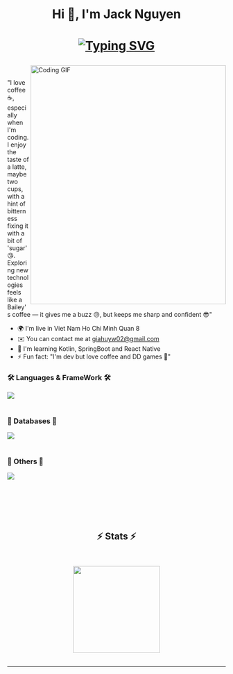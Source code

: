 <h1 align="center">Hi 👋, I'm Jack Nguyen</h1>
<h1 align="center">
    
  <a href="https://git.io/typing-svg"><img src="https://readme-typing-svg.herokuapp.com?font=JetBrains+Mono&weight=500&size=35&pause=1000&color=A47551&background=FFFFFF00&center=true&vCenter=true&random=false&width=450&height=70&duration=4000&lines=I'm+A+Nerd+Developer;+Spring+Kotlin+ReactNative;+Don't+Leave;+Please+take+a+seat;+And+Enjoy+My+World;" alt="Typing SVG" /></a>
</h1>
 <img align="right" src="https://media.giphy.com/media/v1.Y2lkPTc5MGI3NjExaG95cmdnbGNsOXBuZnkyM3FxcHJ4ZWJudWNua3k3eTRweW00a212biZlcD12MV9naWZzX3NlYXJjaCZjdD1n/687qS11pXwjCM/giphy.gif" width="450" height="550" alt="Coding GIF"><br>
 
"I love coffee ☕, especially when I'm coding. I enjoy the taste of a latte, maybe two cups, with a hint of bitterness fixing it with a bit of 'sugar' 😘. Exploring new technologies feels like a Bailey's coffee — it gives me a buzz 😒, but keeps me sharp and confident 😎"

* 🌍  I'm live in Viet Nam Ho Chi Minh Quan 8
* ✉️  You can contact me at [giahuyw02@gmail.com](mailto:giahuyw02@gmail.com)
* 🧠  I'm learning Kotlin, SpringBoot and React Native
* ⚡ Fun fact: "I'm dev but love coffee and DD games 🤭"
<h3 align="left"> 🛠️ Languages & FrameWork 🛠️</h3>
    <img align="left" src="https://skillicons.dev/icons?i=spring,kotlin,react" /><br><br>
<h3 align="left">🧰 Databases 🧰</h3>
    <img align="left"src="https://skillicons.dev/icons?i=postgres,mysql" /><br><br>
<h3 align="left">📖 Others 📖</h3>
    <img align="left" src="https://skillicons.dev/icons?i=idea,eclipse,vscode,docker,redis,tailwind,git"/><br><br><br><br><br><br>
<h2 align="center">⚡ Stats ⚡</h2>
<br>
<p align=center>
  <div align=center>
    <a href="https://github.com/anuraghazra/github-readme-stats">
      <img height=200 align="center" src="https://github-readme-stats.vercel.app/api/top-langs/?username=FatBoyIL&hide=c%23,powershell,Mathematica,Ruby,Objective-C,Objective-C%2b%2b,Cuda&title_color=E983D8&text_color=000000&icon_color=61dafb&theme=ambient_gradient&bg_color=EFEBE0&langs_count=8&layout=compact&border_color=61dafb&hide_border=true&size_weight=0.5&count_weight=0.5" />
    </a>
  </div>
  <br>

 
  
</p>

<hr>
